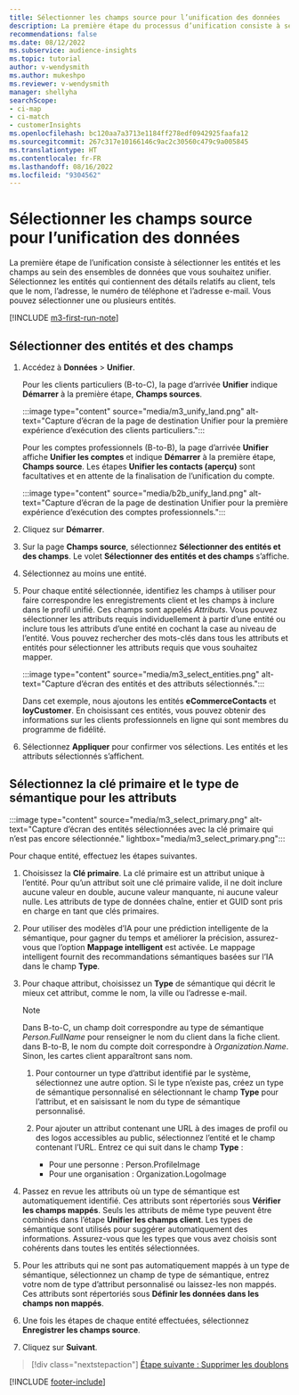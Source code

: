 ```yaml
---
title: Sélectionner les champs source pour l’unification des données
description: La première étape du processus d’unification consiste à sélectionner des entités, des attributs, des clés primaires et des types sémantiques pour mapper les données sur le profil client unifié.
recommendations: false
ms.date: 08/12/2022
ms.subservice: audience-insights
ms.topic: tutorial
author: v-wendysmith
ms.author: mukeshpo
ms.reviewer: v-wendysmith
manager: shellyha
searchScope:
- ci-map
- ci-match
- customerInsights
ms.openlocfilehash: bc120aa7a3713e1184ff278edf0942925faafa12
ms.sourcegitcommit: 267c317e10166146c9ac2c30560c479c9a005845
ms.translationtype: HT
ms.contentlocale: fr-FR
ms.lasthandoff: 08/16/2022
ms.locfileid: "9304562"
---
```

# <a name="select-source-fields-for-data-unification"></a>Sélectionner les champs source pour l’unification des données

La première étape de l’unification consiste à sélectionner les entités et les champs au sein des ensembles de données que vous souhaitez unifier. Sélectionnez les entités qui contiennent des détails relatifs au client, tels que le nom, l’adresse, le numéro de téléphone et l’adresse e-mail. Vous pouvez sélectionner une ou plusieurs entités.

[!INCLUDE [m3-first-run-note](includes/m3-first-run-note.md)]

## <a name="select-entities-and-fields"></a>Sélectionner des entités et des champs

1. Accédez à **Données** > **Unifier**.

   Pour les clients particuliers (B-to-C), la page d’arrivée **Unifier** indique **Démarrer** à la première étape, **Champs sources**.

   :::image type="content" source="media/m3_unify_land.png" alt-text="Capture d’écran de la page de destination Unifier pour la première expérience d’exécution des clients particuliers.":::

   Pour les comptes professionnels (B-to-B), la page d’arrivée **Unifier** affiche **Unifier les comptes** et indique **Démarrer** à la première étape, **Champs source**. Les étapes **Unifier les contacts (aperçu)** sont facultatives et en attente de la finalisation de l’unification du compte.

   :::image type="content" source="media/b2b_unify_land.png" alt-text="Capture d’écran de la page de destination Unifier pour la première expérience d’exécution des comptes professionnels.":::

1. Cliquez sur **Démarrer**.

1. Sur la page **Champs source**, sélectionnez **Sélectionner des entités et des champs**. Le volet **Sélectionner des entités et des champs** s’affiche.

1. Sélectionnez au moins une entité.

1. Pour chaque entité sélectionnée, identifiez les champs à utiliser pour faire correspondre les enregistrements client et les champs à inclure dans le profil unifié. Ces champs sont appelés *Attributs*. Vous pouvez sélectionner les attributs requis individuellement à partir d’une entité ou inclure tous les attributs d’une entité en cochant la case au niveau de l’entité. Vous pouvez rechercher des mots-clés dans tous les attributs et entités pour sélectionner les attributs requis que vous souhaitez mapper.

   :::image type="content" source="media/m3_select_entities.png" alt-text="Capture d’écran des entités et des attributs sélectionnés.":::

   Dans cet exemple, nous ajoutons les entités **eCommerceContacts** et **loyCustomer**. En choisissant ces entités, vous pouvez obtenir des informations sur les clients professionnels en ligne qui sont membres du programme de fidélité.

1. Sélectionnez **Appliquer** pour confirmer vos sélections. Les entités et les attributs sélectionnés s’affichent.

## <a name="select-primary-key-and-semantic-type-for-attributes"></a>Sélectionnez la clé primaire et le type de sémantique pour les attributs

   :::image type="content" source="media/m3_select_primary.png" alt-text="Capture d’écran des entités sélectionnées avec la clé primaire qui n’est pas encore sélectionnée." lightbox="media/m3_select_primary.png":::

Pour chaque entité, effectuez les étapes suivantes.

1. Choisissez la **Clé primaire**. La clé primaire est un attribut unique à l’entité. Pour qu’un attribut soit une clé primaire valide, il ne doit inclure aucune valeur en double, aucune valeur manquante, ni aucune valeur nulle. Les attributs de type de données chaîne, entier et GUID sont pris en charge en tant que clés primaires.

1. Pour utiliser des modèles d’IA pour une prédiction intelligente de la sémantique, pour gagner du temps et améliorer la précision, assurez-vous que l’option **Mappage intelligent** est activée. Le mappage intelligent fournit des recommandations sémantiques basées sur l’IA dans le champ **Type**.

1. Pour chaque attribut, choisissez un **Type** de sémantique qui décrit le mieux cet attribut, comme le nom, la ville ou l’adresse e-mail.

   > [!NOTE]
   > Dans B-to-C, un champ doit correspondre au type de sémantique *Person.FullName* pour renseigner le nom du client dans la fiche client. dans B-to-B, le nom du compte doit correspondre à *Organization.Name*. Sinon, les cartes client apparaîtront sans nom.

   1. Pour contourner un type d’attribut identifié par le système, sélectionnez une autre option. Si le type n’existe pas, créez un type de sémantique personnalisé en sélectionnant le champ **Type** pour l’attribut, et en saisissant le nom du type de sémantique personnalisé.

   1. Pour ajouter un attribut contenant une URL à des images de profil ou des logos accessibles au public, sélectionnez l’entité et le champ contenant l’URL. Entrez ce qui suit dans le champ **Type** :
      - Pour une personne : Person.ProfileImage
      - Pour une organisation : Organization.LogoImage

1. Passez en revue les attributs où un type de sémantique est automatiquement identifié. Ces attributs sont répertoriés sous **Vérifier les champs mappés**. Seuls les attributs de même type peuvent être combinés dans l’étape **Unifier les champs client**. Les types de sémantique sont utilisés pour suggérer automatiquement des informations. Assurez-vous que les types que vous avez choisis sont cohérents dans toutes les entités sélectionnées.

1. Pour les attributs qui ne sont pas automatiquement mappés à un type de sémantique, sélectionnez un champ de type de sémantique, entrez votre nom de type d’attribut personnalisé ou laissez-les non mappés. Ces attributs sont répertoriés sous **Définir les données dans les champs non mappés**.

1. Une fois les étapes de chaque entité effectuées, sélectionnez **Enregistrer les champs source**.

1. Cliquez sur **Suivant**.

> [!div class="nextstepaction"]
> [Étape suivante : Supprimer les doublons](remove-duplicates.md)

[!INCLUDE [footer-include](includes/footer-banner.md)]
